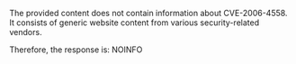 The provided content does not contain information about CVE-2006-4558. It consists of generic website content from various security-related vendors.

Therefore, the response is: NOINFO